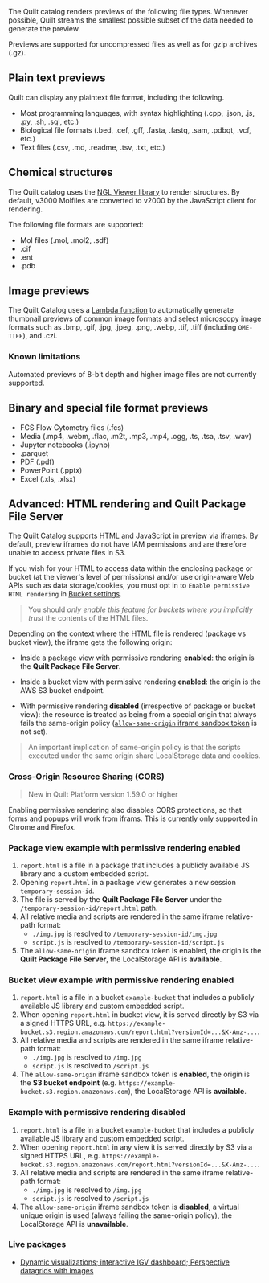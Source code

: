 <!-- markdownlint-disable-next-line first-line-h1 -->
The Quilt catalog renders previews of the following file types.
Whenever possible, Quilt streams the smallest possible subset of the data
needed to generate the preview.

Previews are supported for uncompressed files as well as for gzip archives (.gz).

## Plain text previews

Quilt can display any plaintext file format, including the following.

* Most programming languages, with syntax highlighting
  (.cpp, .json, .js, .py, .sh,  .sql, etc.)
* Biological file formats
  (.bed, .cef, .gff, .fasta, .fastq, .sam, .pdbqt, .vcf, etc.)
* Text files (.csv, .md, .readme, .tsv, .txt, etc.)

## Chemical structures

The Quilt catalog uses the [NGL Viewer library](https://github.com/nglviewer/ngl)
to render structures.
By default, v3000 Molfiles are converted to v2000 by the JavaScript client
for rendering.

The following file formats are supported:

* Mol files (.mol, .mol2, .sdf)
* .cif
* .ent
* .pdb

## Image previews

The Quilt Catalog uses a [Lambda
function](https://github.com/quiltdata/quilt/tree/master/lambdas/thumbnail)
to automatically generate thumbnail previews of common image formats
and select microscopy image formats such as .bmp, .gif, .jpg, .jpeg,
.png, .webp, .tif, .tiff (including `OME-TIFF`), and .czi.

### Known limitations

Automated previews of 8-bit depth and higher image files are not
currently supported.

## Binary and special file format previews

* FCS Flow Cytometry files (.fcs)
* Media (.mp4, .webm, .flac, .m2t, .mp3, .mp4, .ogg, .ts, .tsa, .tsv, .wav)
* Jupyter notebooks (.ipynb)
* .parquet
* PDF (.pdf)
* PowerPoint (.pptx)
* Excel (.xls, .xlsx)

## Advanced: HTML rendering and Quilt Package File Server

The Quilt Catalog supports HTML and JavaScript in preview via iframes. By default,
preview iframes do not have IAM permissions and are therefore unable to access
private files in S3.

If you wish for your HTML to access data within the enclosing package or bucket
(at the viewer's level of permissions) and/or use origin-aware Web APIs
such as data storage/cookies, you must opt in to
`Enable permissive HTML rendering` in [Bucket settings](Admin.md#buckets).

> You should _only enable this feature for buckets where you implicitly
> trust_ the contents of the HTML files.

Depending on the context where the HTML file is rendered (package vs bucket view),
the iframe gets the following origin:

* Inside a package view with permissive rendering **enabled**:
  the origin is the **Quilt Package File Server**.

* Inside a bucket view with permissive rendering **enabled**:
  the origin is the AWS S3 bucket endpoint.

* With permissive rendering **disabled** (irrespective of package or bucket view):
  the resource is treated as being from a special origin that always fails the
  same-origin policy
  ([`allow-same-origin` iframe sandbox token](https://developer.mozilla.org/en-US/docs/Web/HTML/Element/iframe#sandbox)
  is not set).

> An important implication of same-origin policy is that the scripts
> executed under the same origin share LocalStorage data and cookies.

### Cross-Origin Resource Sharing (CORS)

> New in Quilt Platform version 1.59.0 or higher

Enabling permissive rendering also disables CORS protections, so that forms and
popups will work from iframs.  This is currently only supported in Chrome and
Firefox.

### Package view example with permissive rendering enabled

1. `report.html` is a file in a package that includes a publicly available JS
   library and a custom embedded script.
2. Opening `report.html` in a package view generates a new session `temporary-session-id`.
3. The file is served by the **Quilt Package File Server** under the
   `/temporary-session-id/report.html` path.
4. All relative media and scripts are rendered in the same iframe relative-path
   format:
    * `./img.jpg` is resolved to `/temporary-session-id/img.jpg`
    * `script.js` is resolved to `/temporary-session-id/script.js`
5. The `allow-same-origin` iframe sandbox token is enabled,
   the origin is the **Quilt Package File Server**,
   the LocalStorage API is **available**.

### Bucket view example with permissive rendering enabled

1. `report.html` is a file in a bucket `example-bucket` that includes a publicly
   available JS library and custom embedded script.
2. When opening `report.html` in bucket view, it is served directly by S3
   via a signed HTTPS URL, e.g.
   `https://example-bucket.s3.region.amazonaws.com/report.html?versionId=...&X-Amz-...`.
3. All relative media and scripts are rendered in the same iframe relative-path
   format:
    * `./img.jpg` is resolved to `/img.jpg`
    * `script.js` is resolved to `/script.js`
4. The `allow-same-origin` iframe sandbox token is **enabled**,
   the origin is the **S3 bucket endpoint**
   (e.g. `https://example-bucket.s3.region.amazonaws.com`),
   the LocalStorage API is **available**.

### Example with permissive rendering disabled

1. `report.html` is a file in a bucket `example-bucket` that includes a publicly
   available JS library and custom embedded script.
2. When opening `report.html` in any view it is served directly by S3 via a
   signed HTTPS URL, e.g.
   `https://example-bucket.s3.region.amazonaws.com/report.html?versionId=...&X-Amz-...`.
3. All relative media and scripts are rendered in the same iframe relative-path
   format:
    * `./img.jpg` is resolved to `/img.jpg`
    * `script.js` is resolved to `/script.js`
4. The `allow-same-origin` iframe sandbox token is **disabled**,
   a virtual unique origin is used (always failing the same-origin policy),
   the LocalStorage API is **unavailable**.

### Live packages

* [Dynamic visualizations; interactive IGV dashboard; Perspective datagrids with
images](https://open.quiltdata.com/b/quilt-example/packages/examples/package-file-server)
